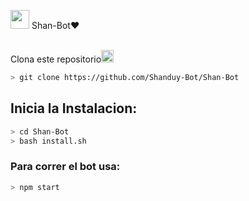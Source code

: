 



<img src="https://i.imgur.com/n1zo2wL.gif" width="30" height="30"/> Shan-Bot❤
</p>
<br />
    Clona este repositorio</h3><img src="https://raw.githubusercontent.com/othneildrew/Best-README-Template/master/images/logo.png" alt="Logo" width="20" height="20">
  </a>

```bash
> git clone https://github.com/Shanduy-Bot/Shan-Bot
```

## Inicia la Instalacion:

```bash
> cd Shan-Bot
> bash install.sh
```

### Para correr el bot usa:
```bash
> npm start
```

